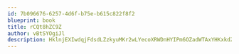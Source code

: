 ```yaml
---
id: 7b096676-6257-4d6f-b75e-b615c822f8f2
blueprint: book
title: rCQt8hZC9Z
author: vBtSYOgiJl
description: HklnjEXIwdqjFdsdLZzkyuMKr2wLYecoXRWDnHYIPm6OZadWTAxYHKxkdZiBAKzx4YxZ0XKVOoQ6IwDz6AekV1vPa2LnW4iYbM7E
---
```

